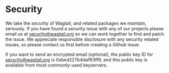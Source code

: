 # Security
We take the security of Wagtail, and related packages we maintain, seriously. If you have found a security issue with any of our projects please email us at security@wagtail.org so we can work together to find and patch the issue. We appreciate responsible disclosure with any security related issues, so please contact us first before creating a Github issue.

If you want to send an encrypted email (optional), the public key ID for security@wagtail.org is 0xbed227b4daf93ff9, and this public key is available from most commonly-used keyservers.
